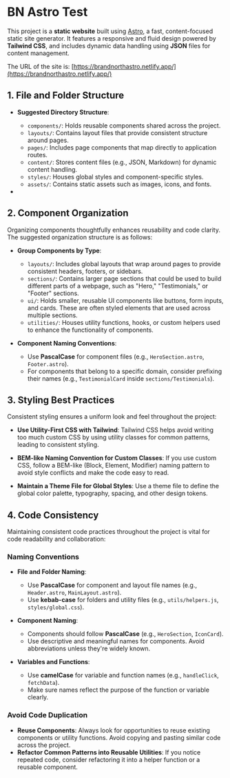 # BN Astro Test

This project is a **static website** built using [Astro](https://astro.build/), a fast, content-focused static site generator. It features a responsive and fluid design powered by **Tailwind CSS**, and includes dynamic data handling using **JSON** files for content management.

The URL of the site is: [https://brandnorthastro.netlify.app/](https://brandnorthastro.netlify.app/)


## 1. File and Folder Structure
   
-   **Suggested Directory Structure**:
    
    -   `components/`: Holds reusable components shared across the project.
    -   `layouts/`: Contains layout files that provide consistent structure around pages.
    -   `pages/`: Includes page components that map directly to application routes.
    -   `content/`: Stores content files (e.g., JSON, Markdown) for dynamic content handling.
    -   `styles/`: Houses global styles and component-specific styles.
    -   `assets/`: Contains static assets such as images, icons, and fonts.
-   
    
## 2. Component Organization

Organizing components thoughtfully enhances reusability and code clarity. The suggested organization structure is as follows:

-   **Group Components by Type**:
    
    -   `layouts/`: Includes global layouts that wrap around pages to provide consistent headers, footers, or sidebars.
    -   `sections/`: Contains larger page sections that could be used to build different parts of a webpage, such as "Hero," "Testimonials," or "Footer" sections.
    -   `ui/`: Holds smaller, reusable UI components like buttons, form inputs, and cards. These are often styled elements that are used across multiple sections.
    -   `utilities/`: Houses utility functions, hooks, or custom helpers used to enhance the functionality of components.
-   **Component Naming Conventions**:
    
    -   Use **PascalCase** for component files (e.g., `HeroSection.astro`, `Footer.astro`).
    -   For components that belong to a specific domain, consider prefixing their names (e.g., `TestimonialCard` inside `sections/Testimonials`).

## 3. Styling Best Practices

Consistent styling ensures a uniform look and feel throughout the project:

-   **Use Utility-First CSS with Tailwind**: Tailwind CSS helps avoid writing too much custom CSS by using utility classes for common patterns, leading to consistent styling.
    
-   **BEM-like Naming Convention for Custom Classes**: If you use custom CSS, follow a BEM-like (Block, Element, Modifier) naming pattern to avoid style conflicts and make the code easy to read.
    
-   **Maintain a Theme File for Global Styles**: Use a theme file to define the global color palette, typography, spacing, and other design tokens.
    

## 4. Code Consistency

Maintaining consistent code practices throughout the project is vital for code readability and collaboration:

### Naming Conventions

-   **File and Folder Naming**:
    
    -   Use **PascalCase** for component and layout file names (e.g., `Header.astro`, `MainLayout.astro`).
    -   Use **kebab-case** for folders and utility files (e.g., `utils/helpers.js`, `styles/global.css`).
-   **Component Naming**:
    
    -   Components should follow **PascalCase** (e.g., `HeroSection`, `IconCard`).
    -   Use descriptive and meaningful names for components. Avoid abbreviations unless they're widely known.
-   **Variables and Functions**:
    
    -   Use **camelCase** for variable and function names (e.g., `handleClick`, `fetchData`).
    -   Make sure names reflect the purpose of the function or variable clearly.

### Avoid Code Duplication

-   **Reuse Components**: Always look for opportunities to reuse existing components or utility functions. Avoid copying and pasting similar code across the project.
-   **Refactor Common Patterns into Reusable Utilities**: If you notice repeated code, consider refactoring it into a helper function or a reusable component.
